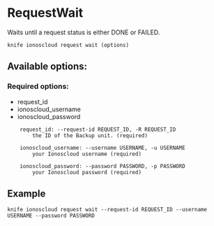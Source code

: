 # RequestWait

Waits until a request status is either DONE or FAILED.

```text
knife ionoscloud request wait (options)
```

## Available options:

### Required options:

* request_id
* ionoscloud_username
* ionoscloud_password

```text
    request_id: --request-id REQUEST_ID, -R REQUEST_ID
        the ID of the Backup unit. (required)

    ionoscloud_username: --username USERNAME, -u USERNAME
        your Ionoscloud username (required)

    ionoscloud_password: --password PASSWORD, -p PASSWORD
        your Ionoscloud password (required)

```

## Example

```text
knife ionoscloud request wait --request-id REQUEST_ID --username USERNAME --password PASSWORD
```
